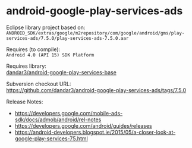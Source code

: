 android-google-play-services-ads
================================

Eclipse library project based on:<br/>
`ANDROID_SDK/extras/google/m2repository/com/google/android/gms/play-services-ads/7.5.0/play-services-ads-7.5.0.aar`

Requires (to compile):<br/>
`Android 4.0 (API 15) SDK Platform`

Requires library:<br/>
[dandar3/android-google-play-services-base](https://github.com/dandar3/android-google-play-services-base/)

Subversion checkout URL:<br/>
https://github.com/dandar3/android-google-play-services-ads/tags/7.5.0

Release Notes:<br/>
* https://developers.google.com/mobile-ads-sdk/docs/admob/android/rel-notes<br/>
* https://developers.google.com/android/guides/releases<br/>
* https://android-developers.blogspot.ie/2015/05/a-closer-look-at-google-play-services-75.html<br/>
